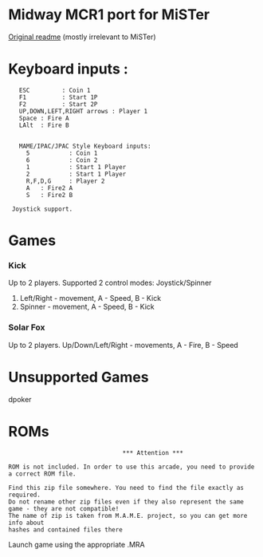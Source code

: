 # Midway MCR1 port for MiSTer

[Original readme](README_orig.md) (mostly irrelevant to MiSTer)

# Keyboard inputs :
```
   ESC         : Coin 1
   F1          : Start 1P
   F2          : Start 2P 
   UP,DOWN,LEFT,RIGHT arrows : Player 1
   Space : Fire A
   LAlt  : Fire B


   MAME/IPAC/JPAC Style Keyboard inputs:
     5           : Coin 1
     6           : Coin 2
     1           : Start 1 Player
     2           : Start 1 Player
	 R,F,D,G     : Player 2
	 A   : Fire2 A
	 S   : Fire2 B 
	
 Joystick support. 
```
# Games

### Kick
Up to 2 players.
Supported 2 control modes: Joystick/Spinner
1. Left/Right - movement,  A - Speed, B - Kick
2. Spinner    - movement,  A - Speed, B - Kick

### Solar Fox
Up to 2 players.
Up/Down/Left/Right - movements, A - Fire, B - Speed
 
# Unsupported Games
dpoker 
 
 
# ROMs
```
                                *** Attention ***

ROM is not included. In order to use this arcade, you need to provide a correct ROM file.

Find this zip file somewhere. You need to find the file exactly as required.
Do not rename other zip files even if they also represent the same game - they are not compatible!
The name of zip is taken from M.A.M.E. project, so you can get more info about
hashes and contained files there

```

Launch game using the appropriate .MRA

